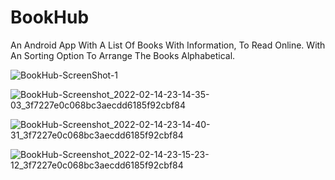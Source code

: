# BookHub

An Android App With A List Of Books With Information, To Read Online. With An Sorting Option To Arrange The Books Alphabetical.

![BookHub-ScreenShot-1](https://github.com/sainipulkit0007/BookHub/blob/master/Picture/Bookhub-1.jpg?raw=true)


![BookHub-Screenshot_2022-02-14-23-14-35-03_3f7227e0c068bc3aecdd6185f92cbf84](https://github.com/sainipulkit0007/BookHub/blob/master/Picture/Screenshot_2022-02-14-23-14-35-03_3f7227e0c068bc3aecdd6185f92cbf84.jpg?raw=true)

![BookHub-Screenshot_2022-02-14-23-14-40-31_3f7227e0c068bc3aecdd6185f92cbf84](https://github.com/sainipulkit0007/BookHub/blob/master/Picture/Screenshot_2022-02-14-23-14-40-31_3f7227e0c068bc3aecdd6185f92cbf84.jpg?raw=true)

![BookHub-Screenshot_2022-02-14-23-15-23-12_3f7227e0c068bc3aecdd6185f92cbf84](https://github.com/sainipulkit0007/BookHub/blob/master/Picture/Screenshot_2022-02-14-23-15-23-12_3f7227e0c068bc3aecdd6185f92cbf84.jpg?raw=true)
